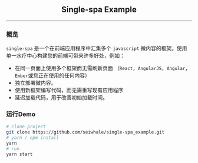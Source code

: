 <h2 style="text-align: center">Single-spa Example</h2>

---

### 概览

`single-spa` 是一个在前端应用程序中汇集多个 `javascript` 微内容的框架。使用单一水疗中心构建您的前端可带来许多好处，例如：

- 在同一页面上使用多个框架而无需刷新页面 （`React`，`AngularJS`，`Angular`，`Ember`或您正在使用的任何内容）
- 独立部署微内容。
- 使用新框架编写代码，而无需重写现有应用程序
- 延迟加载代码，用于改善初始加载时间。

### 运行Demo

``` sh
# clone project
git clone https://github.com/seiwhale/single-spa_example.git
# yarn / npm install
yarn
# run
yarn start
```
